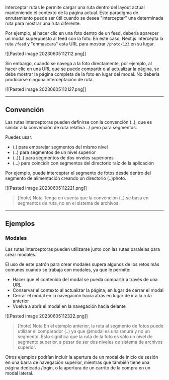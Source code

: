 Interceptar rutas le permite cargar una ruta dentro del layout actual manteniendo el contexto de la página actual. Este paradigma de enrutamiento puede ser útil cuando se desea "interceptar" una determinada ruta para mostrar una ruta diferente.

Por ejemplo, al hacer clic en una foto dentro de un feed, debería aparecer un modal superpuesto al feed con la foto. En este caso, Next.js intercepta la ruta `/feed` y "enmascara" esta URL para mostrar `/photo/123` en su lugar.

![[Pasted image 20230605112112.png]]

Sin embargo, cuando se navega a la foto directamente, por ejemplo, al hacer clic en una URL que se puede compartir o al actualizar la página, se debe mostrar la página completa de la foto en lugar del modal. No debería producirse ninguna interceptación de ruta.

![[Pasted image 20230605112127.png]]

___

## Convención

Las rutas interceptoras pueden definirse con la convención (..), que es similar a la convención de ruta relativa ../ pero para segmentos.

Puedes usar:

- (.) para emparejar segmentos del mismo nivel  
- (..) para segmentos de un nivel superior  
- (..)(..) para segmentos de dos niveles superiores  
- (...) para coincidir con segmentos del directorio raíz de la aplicación

Por ejemplo, puede interceptar el segmento de fotos desde dentro del segmento de alimentación creando un directorio (..)photo.

![[Pasted image 20230605112221.png]]

>[!note] Nota
>Tenga en cuenta que la convención (..) se basa en segmentos de ruta, no en el sistema de archivos.

___

## Ejemplos

### Modales

Las rutas interceptoras pueden utilizarse junto con las rutas paralelas para crear modales.

El uso de este patrón para crear modales supera algunos de los retos más comunes cuando se trabaja con modales, ya que le permite:

- Hacer que el contenido del modal se pueda compartir a través de una URL  
- Conservar el contexto al actualizar la página, en lugar de cerrar el modal  
- Cerrar el modal en la navegación hacia atrás en lugar de ir a la ruta anterior  
- Vuelva a abrir el modal en la navegación hacia delante

![[Pasted image 20230605112322.png]]

>[!note] Nota
>En el ejemplo anterior, la ruta al segmento de fotos puede utilizar el comparador (..) ya que @modal es una ranura y no un segmento. Esto significa que la ruta de la foto es sólo un nivel de segmento superior, a pesar de ser dos niveles de sistema de archivos superior.

Otros ejemplos podrían incluir la apertura de un modal de inicio de sesión en una barra de navegación superior, mientras que también tiene una página dedicada /login, o la apertura de un carrito de la compra en un modal lateral.